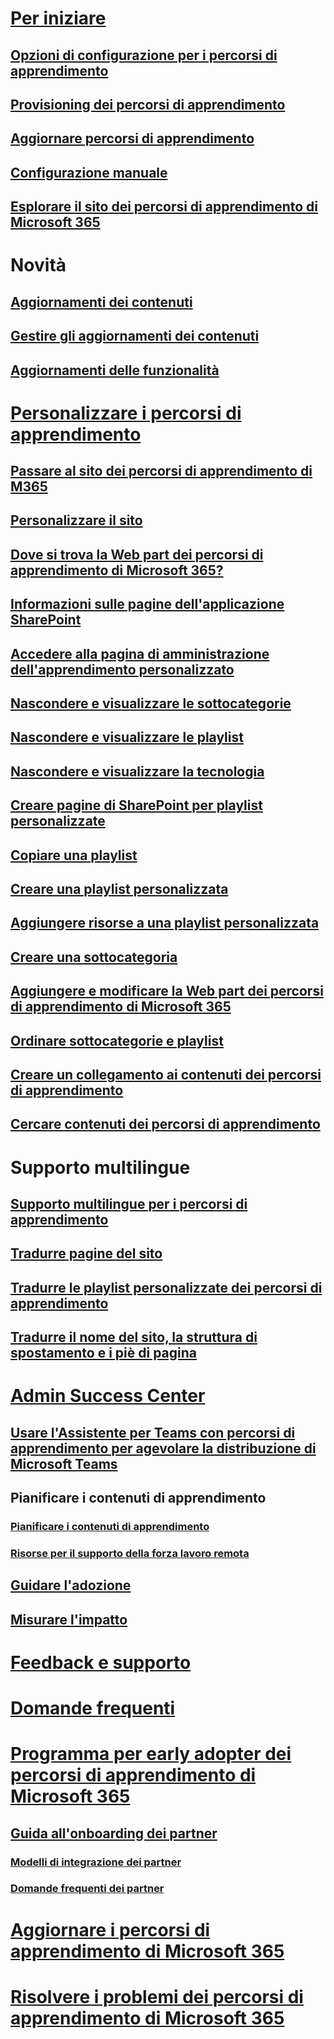 # [Per iniziare](index.md)  
## [Opzioni di configurazione per i percorsi di apprendimento](custom_setupoptions.md)
## [Provisioning dei percorsi di apprendimento](custom_provision.md)
## [Aggiornare percorsi di apprendimento](custom_update.md)
## [Configurazione manuale](custom_manualsetup.md)
## [Esplorare il sito dei percorsi di apprendimento di Microsoft 365](custom_exploresite.md)
# Novità 
## [Aggiornamenti dei contenuti](custom_contentupdates.md) 
## [Gestire gli aggiornamenti dei contenuti](custom_contentupdatesmanage.md)
## [Aggiornamenti delle funzionalità](custom_featureupdates.md)
# [Personalizzare i percorsi di apprendimento](custom_overview.md)
## [Passare al sito dei percorsi di apprendimento di M365](custom_goto.md)
## [Personalizzare il sito](custom_edithelp.md)
## [Dove si trova la Web part dei percorsi di apprendimento di Microsoft 365?](custom_whereiswebpart.md)
## [Informazioni sulle pagine dell'applicazione SharePoint](custom_apppages.md)
## [Accedere alla pagina di amministrazione dell'apprendimento personalizzato](custom_accessadmin.md)
## [Nascondere e visualizzare le sottocategorie](custom_hideshowsub.md)
## [Nascondere e visualizzare le playlist](custom_hideshowplaylists.md)
## [Nascondere e visualizzare la tecnologia](custom_hideshowtech.md)
## [Creare pagine di SharePoint per playlist personalizzate](custom_createnewpage.md)
## [Copiare una playlist](custom_copyplaylist.md)
## [Creare una playlist personalizzata](custom_createnewplaylist.md)
## [Aggiungere risorse a una playlist personalizzata](custom_addassets.md)
## [Creare una sottocategoria](custom_createnewcat.md)
## [Aggiungere e modificare la Web part dei percorsi di apprendimento di Microsoft 365](custom_addwebpart.md)
## [Ordinare sottocategorie e playlist](custom_sortsubplay.md)
## [Creare un collegamento ai contenuti dei percorsi di apprendimento](custom_linking.md)
## [Cercare contenuti dei percorsi di apprendimento](custom_search.md)
# Supporto multilingue
## [Supporto multilingue per i percorsi di apprendimento](custom_overview_ml.md)
## [Tradurre pagine del sito](custom_translate_page_ml.md)
## [Tradurre le playlist personalizzate dei percorsi di apprendimento](custom_translate_pl_ml.md)
## [Tradurre il nome del sito, la struttura di spostamento e i piè di pagina](custom_sitenamenav_ml.md)
# [Admin Success Center](custom_successcenter.md)
## [Usare l'Assistente per Teams con percorsi di apprendimento per agevolare la distribuzione di Microsoft Teams](custom_teamsadvisor.md)
## Pianificare i contenuti di apprendimento 
### [Pianificare i contenuti di apprendimento](custom_plancontent.md)
### [Risorse per il supporto della forza lavoro remota](custom_plancontent_remoteresources.md)
## [Guidare l'adozione](driveadoption.md)
## [Misurare l'impatto](custom_measureimpact.md)
# [Feedback e supporto](feedback.md)
# [Domande frequenti](faq.md)
# [Programma per early adopter dei percorsi di apprendimento di Microsoft 365](custom_partnerguide.md)
## [Guida all'onboarding dei partner](custom_partnerguide_getfam.md)
### [Modelli di integrazione dei partner](custom_partnerguide_contint.md) 
### [Domande frequenti dei partner](custom_partner.md)
# [Aggiornare i percorsi di apprendimento di Microsoft 365](custom_update.md)
# [Risolvere i problemi dei percorsi di apprendimento di Microsoft 365](custom_troubleshooting.md) 